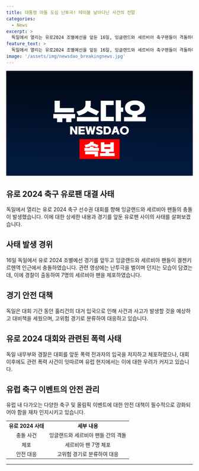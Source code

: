 ```yaml
---
title: 대통령 아들 도심 난투극! 테이블 날아다닌 사건의 전말
categories:
  - News
excerpt: >
  독일에서 열리는 유로2024 조별예선을 앞둔 16일, 잉글랜드와 세르비아 축구팬들이 격돌하며 난투극을 벌였다. 경찰은 7명을 체포했고, 세르비아 대통령의 아들 또한 난투극에 가담했다. 이로써 대량의 경찰 강화가 독일 내 국경과 주요 지역에 이뤄지고 있으며, 파리올림픽의 치안에도 우려가 나오고 있다. 유로2024 대회 기간 동안 훌리건의 대거 입국으로 인한 사건 사고가 우려되며, 고위험 경기가 분류되는 등 대비책을 강구하고 있다.
feature_text: >
  독일에서 열리는 유로2024 조별예선을 앞둔 16일, 잉글랜드와 세르비아 축구팬들이 격돌하며 난투극을 벌였다. 경찰은 7명을 체포했고, 세르비아 대통령의 아들 또한 난투극에 가담했다. 이로써 대량의 경찰 강화가 독일 내 국경과 주요 지역에 이뤄지고 있으며, 파리올림픽의 치안에도 우려가 나오고 있다. 유로2024 대회 기간 동안 훌리건의 대거 입국으로 인한 사건 사고가 우려되며, 고위험 경기가 분류되는 등 대비책을 강구하고 있다.
image: '/assets/img/newsdao_breakingnews.jpg'
---
```


<p><img src="/assets/img/newsdao_breakingnews.jpg" alt="implanttips 속보" /></p>

<h2 data-ke-size="size26">유로 2024 축구 유로팬 대결 사태</h2>

<p data-ke-size="size16">독일에서 열리는 유로 2024 축구 선수권 대회를 향해 잉글랜드와 세르비아 팬들의 충돌이 발생했습니다. 이에 대한 상세한 내용과 경기를 앞둔 유로팬 사이의 사태를 살펴보겠습니다.</p>

<h2 data-ke-size="size24">사태 발생 경위</h2>

<p data-ke-size="size16">16일 독일에서 유로 2024 조별예선 경기를 앞두고 잉글랜드와 세르비아 팬들이 겔젠키르헨역 인근에서 충돌하였습니다. 관련 영상에는 난투극을 벌이며 던지는 모습이 담겼는데, 이에 경찰이 출동하여 7명의 세르비아 팬을 체포하였습니다.</p>

<h2 data-ke-size="size24">경기 안전 대책</h2>

<p data-ke-size="size16">독일은 대회 기간 동안 훌리건의 대거 입국으로 인해 사건과 사고가 발생할 것을 예상하고 대비책을 세웠으며, 고위험 경기로 분류하여 대응하고 있습니다.</p>

<h2 data-ke-size="size24">유로 2024 대회와 관련된 폭력 사태</h2>

<p data-ke-size="size16">독일 내무부와 경찰은 대회를 앞둔 폭력 전과자의 입국을 저지하고 체포하였으나, 대회 이후에도 관련 폭력 사건이 잇따르며 유럽 현지에서는 이에 대한 우려가 커지고 있습니다.</p>

<h2 data-ke-size="size24">유럽 축구 이벤트의 안전 관리</h2>

<p data-ke-size="size16">유럽 내 다가오는 다양한 축구 및 올림픽 이벤트에 대한 안전 대책이 필수적으로 강화되어야 함을 재차 인지시키고 있습니다.</p>

<table>
  <tr>
    <td style="text-align: center; height: 17px;"><b>유로 2024 사태</b></td>
    <td style="text-align: center; height: 17px;"><b>세부 내용</b></td>
  </tr>
  <tr>
    <td style="text-align: center; height: 17px;">충돌 사건</td>
    <td style="text-align: center; height: 17px;">잉글랜드와 세르비아 팬들 간의 격돌</td>
  </tr>
  <tr>
    <td style="text-align: center; height: 17px;">체포</td>
    <td style="text-align: center; height: 17px;">세르비아 팬 7명 체포</td>
  </tr>
  <tr>
    <td style="text-align: center; height: 17px;">안전 대응</td>
    <td style="text-align: center; height: 17px;">고위험 경기로 분류하여 대응</td>
  </tr>
</table>

<p><hr></p>

